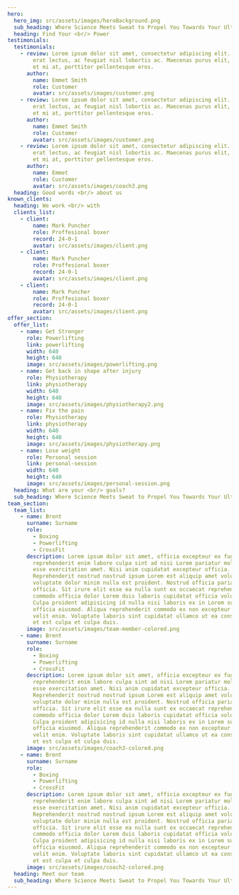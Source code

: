 ```yaml
---
hero:
  hero_img: src/assets/images/heroBackground.png
  sub_heading: Where Science Meets Sweat to Propel You Towards Your Ultimate Strength Goals.
  heading: Find Your <br/> Power
testimonials:
  testimonials:
    - review: Lorem ipsum dolor sit amet, consectetur adipiscing elit. Aenean aliquam
        erat lectus, ac feugiat nisl lobortis ac. Maecenas purus elit, tristique
        et mi at, porttitor pellentesque eros.
      author:
        name: Emmet Smith
        role: Customer
        avatar: src/assets/images/customer.png
    - review: Lorem ipsum dolor sit amet, consectetur adipiscing elit. Aenean aliquam
        erat lectus, ac feugiat nisl lobortis ac. Maecenas purus elit, tristique
        et mi at, porttitor pellentesque eros.
      author:
        name: Emmet Smith
        role: Customer
        avatar: src/assets/images/customer.png
    - review: Lorem ipsum dolor sit amet, consectetur adipiscing elit. Aenean aliquam
        erat lectus, ac feugiat nisl lobortis ac. Maecenas purus elit, tristique
        et mi at, porttitor pellentesque eros.
      author:
        name: Emmet
        role: Customer
        avatar: src/assets/images/coach3.png
  heading: Good words <br/> about us
known_clients:
  heading: We work <br/> with
  clients_list:
    - client:
        name: Mark Puncher
        role: Proffesional boxer
        record: 24-0-1
        avatar: src/assets/images/client.png
    - client:
        name: Mark Puncher
        role: Proffesional boxer
        record: 24-0-1
        avatar: src/assets/images/client.png
    - client:
        name: Mark Puncher
        role: Proffesional boxer
        record: 24-0-1
        avatar: src/assets/images/client.png
offer_section:
  offer_list:
    - name: Get Stronger
      role: Powerlifting
      link: powerlifting
      width: 640
      height: 640
      image: src/assets/images/powerlifting.png
    - name: Get back in shape after injury
      role: Physiotherapy
      link: physiotherapy
      width: 640
      height: 640
      image: src/assets/images/physiotherapy2.png
    - name: Fix the pain
      role: Physiotherapy
      link: physiotherapy
      width: 640
      height: 640
      image: src/assets/images/physiotherapy.png
    - name: Lose weight
      role: Personal session
      link: personal-session
      width: 640
      height: 640
      image: src/assets/images/personal-session.png
  heading: What are your <br/> goals?
  sub_heading: Where Science Meets Sweat to Propel You Towards Your Ultimate Strength Goals.
team_section:
  team_list:
    - name: Brent
      surname: Surname
      role:
        - Boxing
        - Powerlifting
        - CrossFit
      description: Lorem ipsum dolor sit amet, officia excepteur ex fugiat
        reprehenderit enim labore culpa sint ad nisi Lorem pariatur mollit ex
        esse exercitation amet. Nisi anim cupidatat excepteur officia.
        Reprehenderit nostrud nostrud ipsum Lorem est aliquip amet voluptate
        voluptate dolor minim nulla est proident. Nostrud officia pariatur ut
        officia. Sit irure elit esse ea nulla sunt ex occaecat reprehenderit
        commodo officia dolor Lorem duis laboris cupidatat officia voluptate.
        Culpa proident adipisicing id nulla nisi laboris ex in Lorem sunt duis
        officia eiusmod. Aliqua reprehenderit commodo ex non excepteur duis sunt
        velit enim. Voluptate laboris sint cupidatat ullamco ut ea consectetur
        et est culpa et culpa duis.
      image: src/assets/images/team-member-colored.png
    - name: Brent
      surname: Surname
      role:
        - Boxing
        - Powerlifting
        - CrossFit
      description: Lorem ipsum dolor sit amet, officia excepteur ex fugiat
        reprehenderit enim labore culpa sint ad nisi Lorem pariatur mollit ex
        esse exercitation amet. Nisi anim cupidatat excepteur officia.
        Reprehenderit nostrud nostrud ipsum Lorem est aliquip amet voluptate
        voluptate dolor minim nulla est proident. Nostrud officia pariatur ut
        officia. Sit irure elit esse ea nulla sunt ex occaecat reprehenderit
        commodo officia dolor Lorem duis laboris cupidatat officia voluptate.
        Culpa proident adipisicing id nulla nisi laboris ex in Lorem sunt duis
        officia eiusmod. Aliqua reprehenderit commodo ex non excepteur duis sunt
        velit enim. Voluptate laboris sint cupidatat ullamco ut ea consectetur
        et est culpa et culpa duis.
      image: src/assets/images/coach3-colored.png
    - name: Brent
      surname: Surname
      role:
        - Boxing
        - Powerlifting
        - CrossFit
      description: Lorem ipsum dolor sit amet, officia excepteur ex fugiat
        reprehenderit enim labore culpa sint ad nisi Lorem pariatur mollit ex
        esse exercitation amet. Nisi anim cupidatat excepteur officia.
        Reprehenderit nostrud nostrud ipsum Lorem est aliquip amet voluptate
        voluptate dolor minim nulla est proident. Nostrud officia pariatur ut
        officia. Sit irure elit esse ea nulla sunt ex occaecat reprehenderit
        commodo officia dolor Lorem duis laboris cupidatat officia voluptate.
        Culpa proident adipisicing id nulla nisi laboris ex in Lorem sunt duis
        officia eiusmod. Aliqua reprehenderit commodo ex non excepteur duis sunt
        velit enim. Voluptate laboris sint cupidatat ullamco ut ea consectetur
        et est culpa et culpa duis.
      image: src/assets/images/coach2-colored.png
  heading: Meet our team
  sub_heading: Where Science Meets Sweat to Propel You Towards Your Ultimate Strength Goals.
---
```

